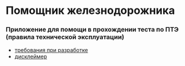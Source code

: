 # Помощник железнодорожника
### Приложение для помощи в прохождении теста по ПТЭ (правила технической эксплуатации)

- [требования при разработке](https://github.com/alexbrestby/pte-test/blob/master/technical_requirements.md)
- [дисклеймер](https://github.com/alexbrestby/pte-test/blob/master/discalimer.md)